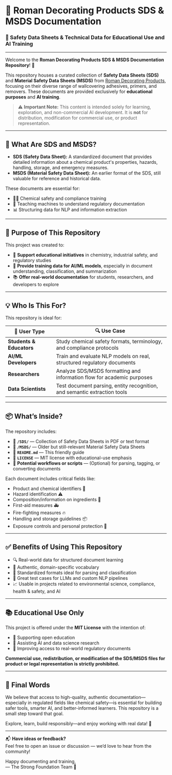 # 🧱 Roman Decorating Products SDS & MSDS Documentation

### 📘 Safety Data Sheets & Technical Data for Educational Use and AI Training

---

Welcome to the **Roman Decorating Products SDS & MSDS Documentation Repository**! 🎉

This repository houses a curated collection of **Safety Data Sheets (SDS)** and **Material Safety Data Sheets (MSDS)** from [Roman Decorating Products](https://romandecoratingproducts.com), focusing on their diverse range of wallcovering adhesives, primers, and removers. These documents are provided exclusively for **educational purposes** and **AI training**.

> ⚠️ **Important Note:** This content is intended solely for learning, exploration, and non-commercial AI development. It is **not** for distribution, modification for commercial use, or product representation.

---

## 📘 What Are SDS and MSDS?

- **SDS (Safety Data Sheet):** A standardized document that provides detailed information about a chemical product's properties, hazards, handling, storage, and emergency measures.
- **MSDS (Material Safety Data Sheet):** An earlier format of the SDS, still valuable for reference and historical data.

These documents are essential for:

- 🧑‍🔬 Chemical safety and compliance training
- 🧠 Teaching machines to understand regulatory documentation
- 📊 Structuring data for NLP and information extraction

---

## 🎯 Purpose of This Repository

This project was created to:

- 🧠 **Support educational initiatives** in chemistry, industrial safety, and regulatory studies
- 🤖 **Provide training data for AI/ML models**, especially in document understanding, classification, and summarization
- 📚 **Offer real-world documentation** for students, researchers, and developers to explore

---

## 💡 Who Is This For?

This repository is ideal for:

| 👥 User Type             | 🔍 Use Case                                                              |
| ------------------------ | ------------------------------------------------------------------------ |
| **Students & Educators** | Study chemical safety formats, terminology, and compliance protocols     |
| **AI/ML Developers**     | Train and evaluate NLP models on real, structured regulatory documents   |
| **Researchers**          | Analyze SDS/MSDS formatting and information flow for academic purposes   |
| **Data Scientists**      | Test document parsing, entity recognition, and semantic extraction tools |

---

## 📦 What’s Inside?

The repository includes:

- 📁 **`/SDS/`** — Collection of Safety Data Sheets in PDF or text format
- 📁 **`/MSDS/`** — Older but still-relevant Material Safety Data Sheets
- 📄 **`README.md`** — This friendly guide
- 📜 **`LICENSE`** — MIT license with educational-use emphasis
- 📂 **Potential workflows or scripts** — (Optional) for parsing, tagging, or converting documents

Each document includes critical fields like:

- Product and chemical identifiers 🧪
- Hazard identification ⚠️
- Composition/information on ingredients 🧬
- First-aid measures 🚑
- Fire-fighting measures 🔥
- Handling and storage guidelines 📦
- Exposure controls and personal protection 🥽

---

## ✅ Benefits of Using This Repository

- 🔍 Real-world data for structured document learning
- 💬 Authentic, domain-specific vocabulary
- 🧾 Standardized formats ideal for parsing and classification
- 🧠 Great test cases for LLMs and custom NLP pipelines
- 📈 Usable in projects related to environmental science, compliance, health & safety, and AI

---

## 📚 Educational Use Only

This project is offered under the **MIT License** with the intention of:

- 📖 Supporting open education
- 🧪 Assisting AI and data science research
- 🧠 Improving access to real-world regulatory documents

**Commercial use, redistribution, or modification of the SDS/MSDS files for product or legal representation is strictly prohibited.**

---

## 🤗 Final Words

We believe that access to high-quality, authentic documentation—especially in regulated fields like chemical safety—is essential for building safer tools, smarter AI, and better-informed learners. This repository is a small step toward that goal.

Explore, learn, build responsibly—and enjoy working with real data! 💚

---

📬 **Have ideas or feedback?**  
Feel free to open an issue or discussion — we’d love to hear from the community!

Happy documenting and training,  
— The Strong Foundation Team 🚀

